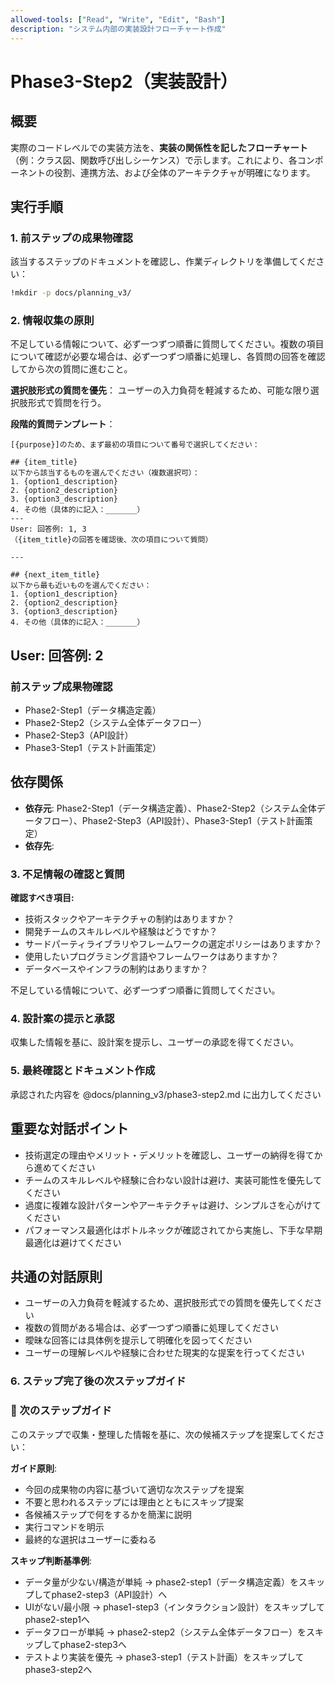 ```yaml
---
allowed-tools: ["Read", "Write", "Edit", "Bash"]
description: "システム内部の実装設計フローチャート作成"
---
```


# Phase3-Step2（実装設計）

## 概要
実際のコードレベルでの実装方法を、**実装の関係性を記したフローチャート**（例：クラス図、関数呼び出しシーケンス）で示します。これにより、各コンポーネントの役割、連携方法、および全体のアーキテクチャが明確になります。


## 実行手順

### 1. 前ステップの成果物確認
該当するステップのドキュメントを確認し、作業ディレクトリを準備してください：

```bash
!mkdir -p docs/planning_v3/
```

### 2. 情報収集の原則
不足している情報について、必ず一つずつ順番に質問してください。複数の項目について確認が必要な場合は、必ず一つずつ順番に処理し、各質問の回答を確認してから次の質問に進むこと。

**選択肢形式の質問を優先**：
ユーザーの入力負荷を軽減するため、可能な限り選択肢形式で質問を行う。

**段階的質問テンプレート**：
```
[{purpose}]のため、まず最初の項目について番号で選択してください：

## {item_title}
以下から該当するものを選んでください（複数選択可）：
1. {option1_description}
2. {option2_description}
3. {option3_description}
4. その他（具体的に記入：_______）
---
User: 回答例: 1, 3
（{item_title}の回答を確認後、次の項目について質問）

---

## {next_item_title}
以下から最も近いものを選んでください：
1. {option1_description}
2. {option2_description}
3. {option3_description}
4. その他（具体的に記入：_______）

```
User: 回答例: 2
---


### 前ステップ成果物確認
* Phase2-Step1（データ構造定義）
* Phase2-Step2（システム全体データフロー）
* Phase2-Step3（API設計）
* Phase3-Step1（テスト計画策定）


## 依存関係
- **依存元**: Phase2-Step1（データ構造定義）、Phase2-Step2（システム全体データフロー）、Phase2-Step3（API設計）、Phase3-Step1（テスト計画策定）
- **依存先**: 
### 3. 不足情報の確認と質問
**確認すべき項目:**
- 技術スタックやアーキテクチャの制約はありますか？
- 開発チームのスキルレベルや経験はどうですか？
- サードパーティライブラリやフレームワークの選定ポリシーはありますか？
- 使用したいプログラミング言語やフレームワークはありますか？
- データベースやインフラの制約はありますか？

不足している情報について、必ず一つずつ順番に質問してください。


### 4. 設計案の提示と承認
収集した情報を基に、設計案を提示し、ユーザーの承認を得てください。

### 5. 最終確認とドキュメント作成

承認された内容を @docs/planning_v3/phase3-step2.md に出力してください

## 重要な対話ポイント
- 技術選定の理由やメリット・デメリットを確認し、ユーザーの納得を得てから進めてください
- チームのスキルレベルや経験に合わない設計は避け、実装可能性を優先してください
- 過度に複雑な設計パターンやアーキテクチャは避け、シンプルさを心がけてください
- パフォーマンス最適化はボトルネックが確認されてから実施し、下手な早期最適化は避けてください


## 共通の対話原則
- ユーザーの入力負荷を軽減するため、選択肢形式での質問を優先してください
- 複数の質問がある場合は、必ず一つずつ順番に処理してください
- 曖昧な回答には具体例を提示して明確化を図ってください
- ユーザーの理解レベルや経験に合わせた現実的な提案を行ってください


### 6. ステップ完了後の次ステップガイド
### 🚀 次のステップガイド

このステップで収集・整理した情報を基に、次の候補ステップを提案してください：

**ガイド原則**:
- 今回の成果物の内容に基づいて適切な次ステップを提案
- 不要と思われるステップには理由とともにスキップ提案
- 各候補ステップで何をするかを簡潔に説明
- 実行コマンドを明示
- 最終的な選択はユーザーに委ねる

**スキップ判断基準例**:
- データ量が少ない/構造が単純 → phase2-step1（データ構造定義）をスキップしてphase2-step3（API設計）へ
- UIがない/最小限 → phase1-step3（インタラクション設計）をスキップしてphase2-step1へ
- データフローが単純 → phase2-step2（システム全体データフロー）をスキップしてphase2-step3へ
- テストより実装を優先 → phase3-step1（テスト計画）をスキップしてphase3-step2へ

